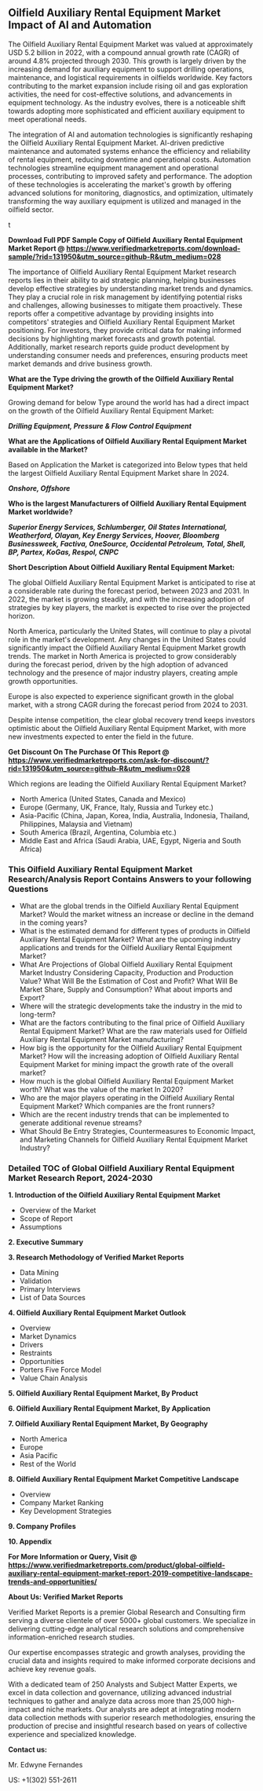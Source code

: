 <h2>Oilfield Auxiliary Rental Equipment Market Impact of AI and Automation</h2><p>The Oilfield Auxiliary Rental Equipment Market was valued at approximately USD 5.2 billion in 2022, with a compound annual growth rate (CAGR) of around 4.8% projected through 2030. This growth is largely driven by the increasing demand for auxiliary equipment to support drilling operations, maintenance, and logistical requirements in oilfields worldwide. Key factors contributing to the market expansion include rising oil and gas exploration activities, the need for cost-effective solutions, and advancements in equipment technology. As the industry evolves, there is a noticeable shift towards adopting more sophisticated and efficient auxiliary equipment to meet operational needs.</p><p>The integration of AI and automation technologies is significantly reshaping the Oilfield Auxiliary Rental Equipment Market. AI-driven predictive maintenance and automated systems enhance the efficiency and reliability of rental equipment, reducing downtime and operational costs. Automation technologies streamline equipment management and operational processes, contributing to improved safety and performance. The adoption of these technologies is accelerating the market's growth by offering advanced solutions for monitoring, diagnostics, and optimization, ultimately transforming the way auxiliary equipment is utilized and managed in the oilfield sector.</p>t</p><p id="" class=""><strong>Download Full PDF Sample Copy of Oilfield Auxiliary Rental Equipment Market Report @ <a href="https://www.verifiedmarketreports.com/download-sample/?rid=131950&utm_source=github-R&utm_medium=028" target="_blank">https://www.verifiedmarketreports.com/download-sample/?rid=131950&utm_source=github-R&utm_medium=028</a></strong></p><p>The importance of&nbsp;Oilfield Auxiliary Rental Equipment Market research reports lies in their ability to aid strategic planning, helping businesses develop effective strategies by understanding market trends and dynamics. They play a crucial role in risk management by identifying potential risks and challenges, allowing businesses to mitigate them proactively. These reports offer a competitive advantage by providing insights into competitors' strategies and Oilfield Auxiliary Rental Equipment Market positioning. For investors, they provide critical data for making informed decisions by highlighting market forecasts and growth potential. Additionally, market research reports guide product development by understanding consumer needs and preferences, ensuring products meet market demands and drive business growth.</p><p><strong>What are the&nbsp;Type driving the growth of the Oilfield Auxiliary Rental Equipment Market?</strong></p><p id="" class="">Growing demand for below Type around the world has had a direct impact on the growth of the Oilfield Auxiliary Rental Equipment Market:</p><em><strong>Drilling Equipment, Pressure & Flow Control Equipment</strong></em></p><strong>What are the&nbsp;Applications&nbsp;of Oilfield Auxiliary Rental Equipment Market available in the Market?</strong></p><p id="" class="">Based on Application the Market is categorized into Below types that held the largest Oilfield Auxiliary Rental Equipment Market share In 2024.</p><em><strong>Onshore, Offshore</strong></em></p><strong>Who is the largest Manufacturers of Oilfield Auxiliary Rental Equipment Market worldwide?</strong></p><p><em><strong>Superior Energy Services, Schlumberger, Oil States International, Weatherford, Olayan, Key Energy Services, Hoover, Bloomberg Businessweek, Factiva, OneSource, Occidental Petroleum, Total, Shell, BP, Partex, KoGas, Respol, CNPC</strong></em></p><p id="" class=""><strong>Short Description About Oilfield Auxiliary Rental Equipment Market:</strong></p><p>The global Oilfield Auxiliary Rental Equipment Market is anticipated to rise at a considerable rate during the forecast period, between 2023 and 2031. In 2022, the market is growing steadily, and with the increasing adoption of strategies by key players, the market is expected to rise over the projected horizon.</p><p>North America, particularly the United States, will continue to play a pivotal role in the market's development. Any changes in the United States could significantly impact the Oilfield Auxiliary Rental Equipment Market growth trends. The market in North America is projected to grow considerably during the forecast period, driven by the high adoption of advanced technology and the presence of major industry players, creating ample growth opportunities.</p><p>Europe is also expected to experience significant growth in the global market, with a strong CAGR during the forecast period from 2024 to 2031.</p><p>Despite intense competition, the clear global recovery trend keeps investors optimistic about the Oilfield Auxiliary Rental Equipment Market, with more new investments expected to enter the field in the future.</p><p id="" class=""><strong>Get Discount On The Purchase Of This Report @ <a href="https://www.verifiedmarketreports.com/ask-for-discount/?rid=131950&utm_source=github-R&utm_medium=028" target="_blank">https://www.verifiedmarketreports.com/ask-for-discount/?rid=131950&utm_source=github-R&utm_medium=028</a></strong></p>Which regions are leading the Oilfield Auxiliary Rental Equipment Market?</p><ul><li>North America (United States, Canada and Mexico)</li><li>Europe (Germany, UK, France, Italy, Russia and Turkey etc.)</li><li>Asia-Pacific (China, Japan, Korea, India, Australia, Indonesia, Thailand, Philippines, Malaysia and Vietnam)</li><li>South America (Brazil, Argentina, Columbia etc.)</li><li>Middle East and Africa (Saudi Arabia, UAE, Egypt, Nigeria and South Africa)</li></ul><h3 id="" class="">This Oilfield Auxiliary Rental Equipment Market Research/Analysis Report Contains Answers to your following Questions</h3><ul><li>What are the global trends in the Oilfield Auxiliary Rental Equipment Market? Would the market witness an increase or decline in the demand in the coming years?</li><li>What is the estimated demand for different types of products in Oilfield Auxiliary Rental Equipment Market? What are the upcoming industry applications and trends for the Oilfield Auxiliary Rental Equipment Market?</li><li>What Are Projections of Global Oilfield Auxiliary Rental Equipment Market Industry Considering Capacity, Production and Production Value? What Will Be the Estimation of Cost and Profit? What Will Be Market Share, Supply and Consumption? What about imports and Export?</li><li>Where will the strategic developments take the industry in the mid to long-term?</li><li>What are the factors contributing to the final price of Oilfield Auxiliary Rental Equipment Market? What are the raw materials used for Oilfield Auxiliary Rental Equipment Market manufacturing?</li><li>How big is the opportunity for the Oilfield Auxiliary Rental Equipment Market? How will the increasing adoption of Oilfield Auxiliary Rental Equipment Market for mining impact the growth rate of the overall market?</li><li>How much is the global Oilfield Auxiliary Rental Equipment Market worth? What was the value of the market In 2020?</li><li>Who are the major players operating in the Oilfield Auxiliary Rental Equipment Market? Which companies are the front runners?</li><li>Which are the recent industry trends that can be implemented to generate additional revenue streams?</li><li>What Should Be Entry Strategies, Countermeasures to Economic Impact, and Marketing Channels for Oilfield Auxiliary Rental Equipment Market Industry?</li></ul><h3 id="" class="">Detailed TOC of Global Oilfield Auxiliary Rental Equipment Market Research Report, 2024-2030</h3><p id="" class=""><strong>1. Introduction of the Oilfield Auxiliary Rental Equipment Market</strong></p><ul><li>Overview of the Market</li><li>Scope of Report</li><li>Assumptions</li></ul><p id="" class=""><strong>2. Executive Summary</strong></p><p id="" class=""><strong>3. Research Methodology of Verified Market Reports</strong></p><ul><li>Data Mining</li><li>Validation</li><li>Primary Interviews</li><li>List of Data Sources</li></ul><p id="" class=""><strong>4. Oilfield Auxiliary Rental Equipment Market Outlook</strong></p><ul><li>Overview</li><li>Market Dynamics</li><li>Drivers</li><li>Restraints</li><li>Opportunities</li><li>Porters Five Force Model</li><li>Value Chain Analysis</li></ul><p id="" class=""><strong>5. Oilfield Auxiliary Rental Equipment Market, By Product</strong></p><p id="" class=""><strong>6. Oilfield Auxiliary Rental Equipment Market, By Application</strong></p><p id="" class=""><strong>7. Oilfield Auxiliary Rental Equipment Market, By Geography</strong></p><ul><li>North America</li><li>Europe</li><li>Asia Pacific</li><li>Rest of the World</li></ul><p id="" class=""><strong>8. Oilfield Auxiliary Rental Equipment Market Competitive Landscape</strong></p><ul><li>Overview</li><li>Company Market Ranking</li><li>Key Development Strategies</li></ul><p id="" class=""><strong>9. Company Profiles</strong></p><p id="" class=""><strong>10. Appendix</strong></p><p id="" class=""><strong>For More Information or Query, Visit @ <a href="https://www.verifiedmarketreports.com/product/global-oilfield-auxiliary-rental-equipment-market-report-2019-competitive-landscape-trends-and-opportunities/" target="_blank">https://www.verifiedmarketreports.com/product/global-oilfield-auxiliary-rental-equipment-market-report-2019-competitive-landscape-trends-and-opportunities/</a></strong></p><p id="" class=""><strong>About Us: Verified Market Reports</strong></p><p id="" class="">Verified Market Reports is a premier Global Research and Consulting firm serving a diverse clientele of over 5000+ global customers. We specialize in delivering cutting-edge analytical research solutions and comprehensive information-enriched research studies.</p><p id="" class="">Our expertise encompasses strategic and growth analyses, providing the crucial data and insights required to make informed corporate decisions and achieve key revenue goals.</p><p id="" class="">With a dedicated team of 250 Analysts and Subject Matter Experts, we excel in data collection and governance, utilizing advanced industrial techniques to gather and analyze data across more than 25,000 high-impact and niche markets. Our analysts are adept at integrating modern data collection methods with superior research methodologies, ensuring the production of precise and insightful research based on years of collective experience and specialized knowledge.</p><p id="" class=""><strong>Contact us:</strong></p><p id="" class="">Mr. Edwyne Fernandes</p><p id="" class="">US: +1(302) 551-2611</p>